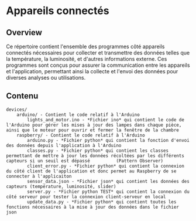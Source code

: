 # Appareils connectés

## Overview
Ce répertoire contient l'ensemble des programmes côté appareils connectés nécessaires pour collecter et transmettre des données telles que la température, la luminosité, et d'autres informations externe. Ces programmes sont conçus pour assurer la communication entre les appareils et l'application, permettant ainsi la collecte et l'envoi des données pour diverses analyses ou utilisations.

## Contenu
```
devices/
    arduino/ - Contient le code relatif à l'Arduino
        lights_and_motor.ino - *Fichier ino* qui contient le code de l'Arduino pour gérer les mises à jour des lampes dans chaque pièce, ainsi que le moteur pour ouvrir et fermer la fenêtre de la chambre
    raspberry/ - Contient le code relatif à l'Arduino
        arduino.py - *Fichier python* qui contient la fonction d'envoi des données depuis l'application à l'Arduino
        classes.py - *Fichier python* qui contient les classes permettant de mettre à jour les données récoltées par les différents capteurs si un seuil est dépassé          (Pattern Observer)
        client_error.py - *Fichier python* qui contient la connexion du côté client de l'application et donc permet au Raspberry de se connecter à l'applicaiton
        sensor_data.json - *Fichier json* qui contient les données des capteurs (température, luminosité, slider)
        server.py - *Fichier python TEST* qui contient la connexion du côté serveur pour tester la connexion client-serveur en local
        update_data.py - *Fichier python* qui contient toutes les fonctions nécessaires à la mise à jour des données dans le fichier json
```

